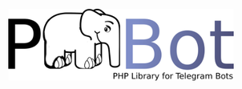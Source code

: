 <p align="center">
  <img src="https://github.com/WalderlanSena/phbot/blob/master/img/phbot_logo.png" width="450">
</p>
